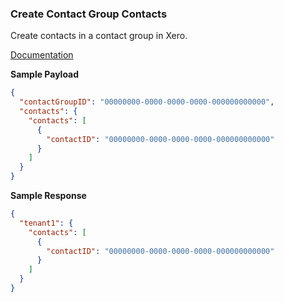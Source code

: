 ### Create Contact Group Contacts

Create contacts in a contact group in Xero.

[Documentation](https://xeroapi.github.io/xero-node/accounting/index.html#api-Accounting-createContactGroupContacts)

**Sample Payload**

```json
{
  "contactGroupID": "00000000-0000-0000-0000-000000000000",
  "contacts": {
    "contacts": [
      {
        "contactID": "00000000-0000-0000-0000-000000000000"
      }
    ]
  }
}
```

**Sample Response**

```json
{
  "tenant1": {
    "contacts": [
      {
        "contactID": "00000000-0000-0000-0000-000000000000"
      }
    ]
  }
}
```
